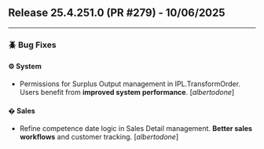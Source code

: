 ## Release 25.4.251.0 (PR #279) - 10/06/2025
---
### 🪲 Bug Fixes

#### ⚙️ System
  * Permissions for Surplus Output management in IPL.TransformOrder. Users benefit from **improved system performance**. [*albertodone*]

#### �️ Sales
  * Refine competence date logic in Sales Detail management. **Better sales workflows** and customer tracking. [*albertodone*]

